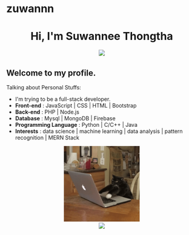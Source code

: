 # zuwannn

<h1 align="center">Hi, I'm Suwannee Thongtha</h1>

<p align="center">
    <img src="https://github-profile-trophy.vercel.app/?username=zuwannn&row=1&column=6&theme=gruvbox&margin-w=15&margin-h=15"/>
</p>

## Welcome to my profile. 

Talking about Personal Stuffs:

- I'm trying to be a full-stack developer.
- <b>Front-end</b> : JavaScript | CSS | HTML  | Bootstrap
- <b>Back-end</b> : PHP | Node.js
- <b>Database</b> : Mysql | MongoDB | Firebase
- <b>Programming Language</b> : Python | C/C++ | Java
- <b>Interests</b> : data science | machine learning | data analysis | pattern recognition | MERN Stack

<p align="center">
  <img src="https://raw.githubusercontent.com/zuwannn/zuwannn/main/meow-coding.gif" alt="meow-coding" height="200px" />
  <br>
  <img src = "https://github-readme-stats.vercel.app/api/top-langs/?username=zuwannn&layout=compact&theme=tokyonight&include_all_commits=true" height="200px">
  
</p>
